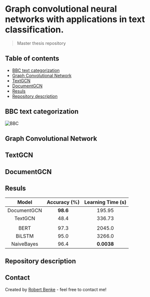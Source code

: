 # Graph convolutional neural networks with applications in text classification.
> Master thesis repository

## Table of contents
* [BBC text categorization](#BBC)
* [Graph Convolutional Network](#GCN)
* [TextGCN](#TextGCN)
* [DocumentGCN](#DocumentGCN)
* [Resuls](#Results)
* [Repository description](#Repository-description)
## BBC text categorization

![BBC](img/bbc.jpeg)

## Graph Convolutional Network
## TextGCN
## DocumentGCN
## Resuls

| Model        | Accuracy (%) | Learning Time (s)  |
|:------------:|:------------:|:------------------:|
| DocumentGCN  |  **98.6**    |     195.95         |
| TextGCN      |    48.4      |     336.73         |
|              |              |                    |
| BERT         |    97.3      |     2045.0         |
| BiLSTM       |    95.0      |     3266.0         |
| NaiveBayes   |    96.4      |   **0.0038**       | 

## Repository description

## Contact
Created by [Robert Benke](https://www.linkedin.com/in/robert-benke-396b56175/) - feel free to contact me!
